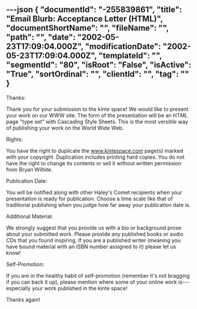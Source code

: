 ---json
{
  "documentId": "-255839861",
  "title": "Email Blurb: Acceptance Letter (HTML)",
  "documentShortName": "",
  "fileName": "",
  "path": "",
  "date": "2002-05-23T17:09:04.000Z",
  "modificationDate": "2002-05-23T17:09:04.000Z",
  "templateId": "",
  "segmentId": "80",
  "isRoot": "False",
  "isActive": "True",
  "sortOrdinal": "",
  "clientId": "",
  "tag": ""
}
---

Thanks:

Thank you for your submission to the kinte space! We would like to present your work on our WWW site. The form of the presentation will be an HTML page &quot;type set&quot; with Cascading Style Sheets. This is the most versitile way of publishing your work on the World Wide Web.


Rights:

You have the right to duplicate the www.kintespace.com page(s) marked with your copyright. Duplication includes printing hard copies. You do not have the right to change its contents or sell it without written permission from Bryan Wilhite.


Publication Date:

You will be notified along with other Haley's Comet recipients when your presentation is ready for publication. Choose a time scale like that of traditional publishing when you judge how far away your publication date is.


Additional Material:

We strongly suggest that you provide us with a bio or background prose about your submitted work. Please provide any published books or audio CDs that you found inspiring. If you are a published writer (meaning you have bound material with an ISBN number assigned to it) please let us know!


Self-Promotion:

If you are in the healthy habit of self-promotion (remember it's not bragging if you can back it up), please mention where some of your online work is---especially your work published in the kinte space!


Thanks again!
